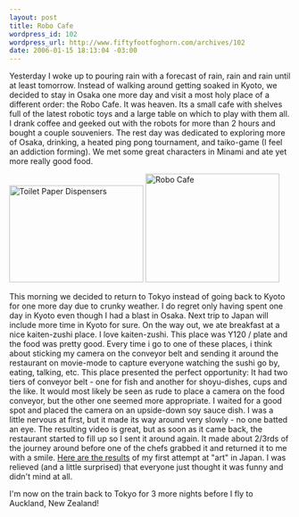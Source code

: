 ```yaml
--- 
layout: post
title: Robo Cafe
wordpress_id: 102
wordpress_url: http://www.fiftyfootfoghorn.com/archives/102
date: 2006-01-15 18:13:04 -03:00
---
```

Yesterday I woke up to pouring rain with a forecast of rain, rain and rain until at least tomorrow. Instead of walking around getting soaked in Kyoto, we decided to stay in Osaka one more day and visit a most holy place of a different order: the Robo Cafe. It was heaven. Its a small cafe with shelves full of the latest robotic toys and a large table on which to play with them all. I drank coffee and geeked out with the robots for more than 2 hours and bought a couple souveniers. The rest day was dedicated to exploring more of Osaka, drinking, a heated ping pong tournament, and taiko-game (I feel an addiction forming). We met some great characters in Minami and ate yet more really good food.

<a href="http://flickr.com/photos/fiftyfeet/86864031"><img src="http://static.flickr.com/38/86864031_a0dca0adce_m.jpg" width="240" height="174" alt="Toilet Paper Dispensers" border="0" /></a> <a href="http://flickr.com/photos/fiftyfeet/86861375"><img src="http://static.flickr.com/43/86861375_cdc65c09b9_m.jpg" width="240" height="195" alt="Robo Cafe" border="0" /></a> 

This morning we decided to return to Tokyo instead of going back to Kyoto for one more day due to crunky weather. I do regret only having spent one day in Kyoto even though I had a blast in Osaka. Next trip to Japan will include more time in Kyoto for sure. On the way out, we ate breakfast at a nice kaiten-zushi place. I love kaiten-zushi. This place was Y120 / plate and the food was pretty good. Every time i go to one of these places, i think about sticking my camera on the conveyor belt and sending it around the restaurant on movie-mode to capture everyone watching the sushi go by, eating, talking, etc. This place presented the perfect opportunity: It had two tiers of conveyor belt - one for fish and another for shoyu-dishes, cups and the like. It would most likely be seen as rude to place a camera on the food conveyor, but the other one seemed more appropriate. I waited for a good spot and placed the camera on an upside-down soy sauce dish. I was a little nervous at first, but it made its way around very slowly - no one batted an eye. The resulting video is great, but as soon as it came back, the restaurant started to fill up so I sent it around again. It made about 2/3rds of the journey around before one of the chefs grabbed it and returned it to me with a smile. <a href="http://www.fiftyfootfoghorn.com/kaitenZushi.mov">Here are the results</a> of my first attempt at "art" in Japan. I was relieved (and a little surprised) that everyone just thought it was funny and didn't mind at all.

I'm now on the train back to Tokyo for 3 more nights before I fly to Auckland, New Zealand!
